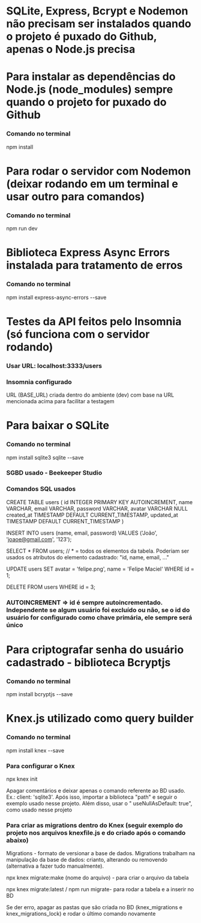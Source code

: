 # SQLite, Express, Bcrypt e Nodemon não precisam ser instalados quando o projeto é puxado do Github, apenas o Node.js precisa

# Para instalar as dependências do Node.js (node_modules) sempre quando o projeto for puxado do Github

### Comando no terminal

npm install

# Para rodar o servidor com Nodemon (deixar rodando em um terminal e usar outro para comandos)

### Comando no terminal

npm run dev

# Biblioteca Express Async Errors instalada para tratamento de erros

### Comando no terminal

npm install express-async-errors --save

# Testes da API feitos pelo Insomnia (só funciona com o servidor rodando)

### Usar URL: localhost:3333/users

### Insomnia configurado 

URL (BASE_URL) criada dentro do ambiente (dev) com base na URL mencionada acima para facilitar a testagem

# Para baixar o SQLite 

### Comando no terminal

npm install sqlite3 sqlite --save

### SGBD usado - Beekeeper Studio

### Comandos SQL usados

CREATE TABLE users (
	id INTEGER PRIMARY KEY AUTOINCREMENT, 
  name VARCHAR,
  email VARCHAR,
  password VARCHAR,
  avatar VARCHAR NULL
  created_at TIMESTAMP DEFAULT CURRENT_TIMESTAMP,
  updated_at TIMESTAMP DEFAULT CURRENT_TIMESTAMP
)

INSERT INTO users 
(name, email, password)
VALUES
('João', 'joaoe@gmail.com', '123');

SELECT * FROM users; // * = todos os elementos da tabela. Poderiam ser usados os atributos do elemento cadastrado: "id, name, email, ..."

UPDATE users SET 
avatar = 'felipe.png',
name = 'Felipe Maciel'
WHERE id = 1;

DELETE FROM users 
WHERE id = 3;

### AUTOINCREMENT => id é sempre autoincrementado. Independente se algum usuário foi excluído ou não, se o id do usuário for configurado como chave primária, ele sempre será único 

# Para criptografar senha do usuário cadastrado - biblioteca Bcryptjs

### Comando no terminal

npm install bcryptjs --save

# Knex.js utilizado como query builder

### Comando no terminal

npm install knex --save

### Para configurar o Knex

npx knex init

Apagar comentários e deixar apenas o comando referente ao BD usado. Ex.: client: 'sqlite3'. Após isso, importar a biblioteca "path" e seguir o exemplo usado nesse projeto. Além disso, usar o "    useNullAsDefault: true", como usado nesse projeto

### Para criar as migrations dentro do Knex (seguir exemplo do projeto nos arquivos knexfile.js e do criado após o comando abaixo)

Migrations - formato de versionar a base de dados. Migrations trabalham na manipulação da base de dados: crianto, alterando ou removendo (alternativa a fazer tudo manualmente).

npx knex migrate:make (nome do arquivo) - para criar o arquivo da tabela

npx knex migrate:latest / npm run migrate- para rodar a tabela e a inserir no BD

Se der erro, apagar as pastas que são criada no BD (knex_migrations e knex_migrations_lock) e rodar o último comando novamente